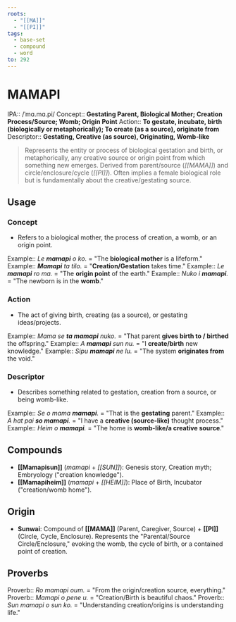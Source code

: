 ```yaml
---
roots:
  - "[[MA]]"
  - "[[PI]]"
tags:
  - base-set
  - compound
  - word
to: 292
---
```

# MAMAPI

IPA::				/ˈmɑ.mɑ.pi/
Concept::		**Gestating Parent, Biological Mother; Creation Process/Source; Womb; Origin Point**
Action::		**To gestate, incubate, birth (biologically or metaphorically); To create (as a source), originate from**
Descriptor::	**Gestating, Creative (as source), Originating, Womb-like**

> Represents the entity or process of biological gestation and birth, or metaphorically, any creative source or origin point from which something new emerges. Derived from parent/source (*[[MAMA]]*) and circle/enclosure/cycle (*[[PI]]*). Often implies a female biological role but is fundamentally about the creative/gestating source.

## Usage

### Concept
*   Refers to a biological mother, the process of creation, a womb, or an origin point.

Example::   *Le **mamapi** o ko.* = "The **biological mother** is a lifeform."
Example::   ***Mamapi** ta tilo.* = "**Creation/Gestation** takes time."
Example::   *Le **mamapi** ro ma.* = "The **origin point** of the earth."
Example::   *Nuko i **mamapi**.* = "The newborn is in the **womb**."

### Action
*   The act of giving birth, creating (as a source), or gestating ideas/projects.

Example::   *Mama se **ta mamapi** nuko.* = "That parent **gives birth to / birthed** the offspring."
Example::   *A **mamapi** sun nu.* = "I **create/birth** new knowledge."
Example::   *Sipu **mamapi** ne lu.* = "The system **originates from** the void."

### Descriptor
*   Describes something related to gestation, creation from a source, or being womb-like.

Example::   *Se o mama **mamapi**.* = "That is the **gestating** parent."
Example::   *A hat pai **so mamapi**.* = "I have a **creative (source-like)** thought process."
Example::   *Heim o **mamapi**.* = "The home is **womb-like/a creative source**."

## Compounds
*   **[[Mamapisun]]** (*mamapi* + *[[SUN]]*): Genesis story, Creation myth; Embryology ("creation knowledge").
*   **[[Mamapiheim]]** (*mamapi* + *[[HEIM]]*): Place of Birth, Incubator ("creation/womb home").

## Origin
*   **Sunwai**: Compound of **[[MAMA]]** (Parent, Caregiver, Source) + **[[PI]]** (Circle, Cycle, Enclosure). Represents the "Parental/Source Circle/Enclosure," evoking the womb, the cycle of birth, or a contained point of creation.

## Proverbs

Proverb:: *Ro mamapi oum.* = "From the origin/creation source, everything."
Proverb:: *Mamapi o pene u.* = "Creation/Birth is beautiful chaos."
Proverb:: *Sun mamapi o sun ko.* = "Understanding creation/origins is understanding life."
